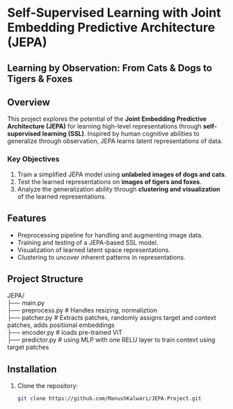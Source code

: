 # Self-Supervised Learning with Joint Embedding Predictive Architecture (JEPA)

## Learning by Observation: From Cats & Dogs to Tigers & Foxes

## Overview

This project explores the potential of the **Joint Embedding Predictive Architecture (JEPA)** for learning high-level representations through **self-supervised learning (SSL)**. Inspired by human cognitive abilities to generalize through observation, JEPA learns latent representations of data.

### Key Objectives
1. Train a simplified JEPA model using **unlabeled images of dogs and cats**.
2. Test the learned representations on **images of tigers and foxes**.
3. Analyze the generalization ability through **clustering and visualization** of the learned representations.

## Features
- Preprocessing pipeline for handling and augmenting image data.
- Training and testing of a JEPA-based SSL model.
- Visualization of learned latent space representations.
- Clustering to uncover inherent patterns in representations.

## Project Structure
JEPA/  
├── main.py  
├── preprocess.py # Handles resizing, normaliztion  
├── patcher.py # Extracts patches, randomly assigns target and context patches, adds positional embeddings  
├── encoder.py # loads pre-trained ViT  
├── predictor.py # using MLP with one RELU layer to train context using target patches    



## Installation
1. Clone the repository:
   ```bash
   git clone https://github.com/ManushKalwari/JEPA-Project.git
  
